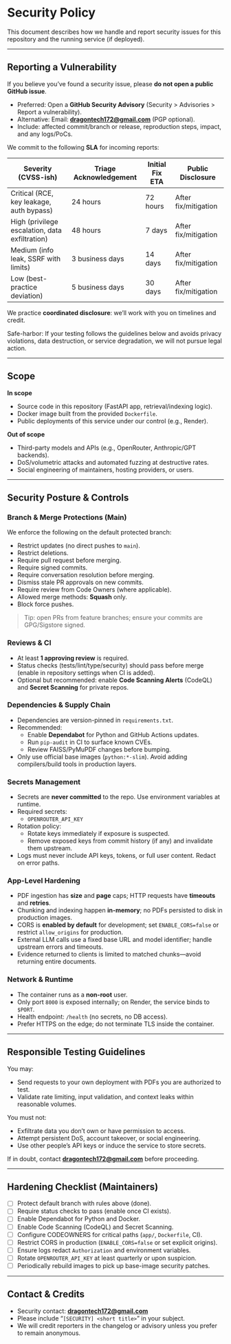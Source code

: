 # Security Policy

This document describes how we handle and report security issues for this repository and the running service (if deployed).

---

## Reporting a Vulnerability

If you believe you’ve found a security issue, please **do not open a public GitHub issue**.

- Preferred: Open a **GitHub Security Advisory** (Security > Advisories > Report a vulnerability).
- Alternative: Email: **dragontech172@gmail.com** (PGP optional).
- Include: affected commit/branch or release, reproduction steps, impact, and any logs/PoCs.

We commit to the following **SLA** for incoming reports:

| Severity (CVSS-ish) | Triage Acknowledgement | Initial Fix ETA | Public Disclosure |
| --- | --- | --- | --- |
| Critical (RCE, key leakage, auth bypass) | 24 hours | 72 hours | After fix/mitigation |
| High (privilege escalation, data exfiltration) | 48 hours | 7 days | After fix/mitigation |
| Medium (info leak, SSRF with limits) | 3 business days | 14 days | After fix/mitigation |
| Low (best-practice deviation) | 5 business days | 30 days | After fix/mitigation |

We practice **coordinated disclosure**: we’ll work with you on timelines and credit.

Safe-harbor: If your testing follows the guidelines below and avoids privacy violations, data destruction, or service degradation, we will not pursue legal action.

---

## Scope

**In scope**
- Source code in this repository (FastAPI app, retrieval/indexing logic).
- Docker image built from the provided `Dockerfile`.
- Public deployments of this service under our control (e.g., Render).

**Out of scope**
- Third-party models and APIs (e.g., OpenRouter, Anthropic/GPT backends).
- DoS/volumetric attacks and automated fuzzing at destructive rates.
- Social engineering of maintainers, hosting providers, or users.

---

## Security Posture & Controls

### Branch & Merge Protections (Main)
We enforce the following on the default protected branch:
- Restrict updates (no direct pushes to `main`).
- Restrict deletions.
- Require pull request before merging.
- Require signed commits.
- Require conversation resolution before merging.
- Dismiss stale PR approvals on new commits.
- Require review from Code Owners (where applicable).
- Allowed merge methods: **Squash** only.
- Block force pushes.

> Tip: open PRs from feature branches; ensure your commits are GPG/Sigstore signed.

### Reviews & CI
- At least **1 approving review** is required.
- Status checks (tests/lint/type/security) should pass before merge (enable in repository settings when CI is added).
- Optional but recommended: enable **Code Scanning Alerts** (CodeQL) and **Secret Scanning** for private repos.

### Dependencies & Supply Chain
- Dependencies are version-pinned in `requirements.txt`.
- Recommended:
  - Enable **Dependabot** for Python and GitHub Actions updates.
  - Run `pip-audit` in CI to surface known CVEs.
  - Review FAISS/PyMuPDF changes before bumping.
- Only use official base images (`python:*-slim`). Avoid adding compilers/build tools in production layers.

### Secrets Management
- Secrets are **never committed** to the repo. Use environment variables at runtime.
- Required secrets:
  - `OPENROUTER_API_KEY`
- Rotation policy:
  - Rotate keys immediately if exposure is suspected.
  - Remove exposed keys from commit history (if any) and invalidate them upstream.
- Logs must never include API keys, tokens, or full user content. Redact on error paths.

### App-Level Hardening
- PDF ingestion has **size** and **page** caps; HTTP requests have **timeouts** and **retries**.
- Chunking and indexing happen **in-memory**; no PDFs persisted to disk in production images.
- CORS is **enabled by default** for development; set `ENABLE_CORS=false` or restrict `allow_origins` for production.
- External LLM calls use a fixed base URL and model identifier; handle upstream errors and timeouts.
- Evidence returned to clients is limited to matched chunks—avoid returning entire documents.

### Network & Runtime
- The container runs as a **non-root** user.
- Only port `8000` is exposed internally; on Render, the service binds to `$PORT`.
- Health endpoint: `/health` (no secrets, no DB access).
- Prefer HTTPS on the edge; do not terminate TLS inside the container.

---

## Responsible Testing Guidelines

You may:
- Send requests to your own deployment with PDFs you are authorized to test.
- Validate rate limiting, input validation, and context leaks within reasonable volumes.

You must not:
- Exfiltrate data you don’t own or have permission to access.
- Attempt persistent DoS, account takeover, or social engineering.
- Use other people’s API keys or induce the service to store secrets.

If in doubt, contact **dragontech172@gmail.com** before proceeding.

---

## Hardening Checklist (Maintainers)

- [ ] Protect default branch with rules above (done).
- [ ] Require status checks to pass (enable once CI exists).
- [ ] Enable Dependabot for Python and Docker.
- [ ] Enable Code Scanning (CodeQL) and Secret Scanning.
- [ ] Configure CODEOWNERS for critical paths (`app/`, `Dockerfile`, CI).
- [ ] Restrict CORS in production (`ENABLE_CORS=false` or set explicit origins).
- [ ] Ensure logs redact `Authorization` and environment variables.
- [ ] Rotate `OPENROUTER_API_KEY` at least quarterly or upon suspicion.
- [ ] Periodically rebuild images to pick up base-image security patches.

---

## Contact & Credits

- Security contact: **dragontech172@gmail.com**
- Please include “`[SECURITY] <short title>`” in your subject.
- We will credit reporters in the changelog or advisory unless you prefer to remain anonymous.

